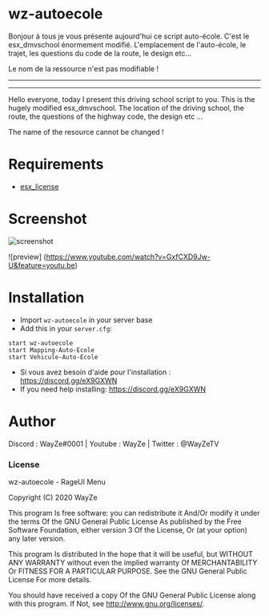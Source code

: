 # wz-autoecole

Bonjour à tous je vous présente aujourd'hui ce script auto-école. C'est le esx_dmvschool énormement modifié. L'emplacement de l'auto-école, le trajet, les questions du code de la route, le design etc...

Le nom de la ressource n'est pas modifiable !

-----------------------------------------------------
-----------------------------------------------------

Hello everyone, today I present this driving school script to you. This is the hugely modified esx_dmvschool. The location of the driving school, the route, the questions of the highway code, the design etc ...

The name of the resource cannot be changed !

# Requirements

- [esx_license](https://github.com/gregos1810/esx_license) 

# Screenshot

![screenshot](https://media.discordapp.net/attachments/723280320450920480/748214012390539437/unknown.png?width=903&height=684)

![preview] (https://www.youtube.com/watch?v=GxfCXD9Jw-U&feature=youtu.be)

# Installation
- Import `wz-autoecole` in your server base
- Add this in your `server.cfg`:

```
start wz-autoecole
start Mapping-Auto-Ecole
start Vehicule-Auto-Ecole
```
- Si vous avez besoin d'aide pour l'installation : https://discord.gg/eX9GXWN
- If you need help installing: https://discord.gg/eX9GXWN

# Author 
Discord : WayZe#0001 | Youtube : WayZe | Twitter : @WayZeTV

### License
wz-autoecole - RageUI Menu

Copyright (C) 2020 WayZe

This program Is free software: you can redistribute it And/Or modify it under the terms Of the GNU General Public License As published by the Free Software Foundation, either version 3 Of the License, Or (at your option) any later version.

This program Is distributed In the hope that it will be useful, but WITHOUT ANY WARRANTY without even the implied warranty Of MERCHANTABILITY Or FITNESS FOR A PARTICULAR PURPOSE. See the GNU General Public License For more details.

You should have received a copy Of the GNU General Public License along with this program. If Not, see http://www.gnu.org/licenses/.
